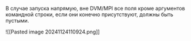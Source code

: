 В случае запуска напрямую, вне DVM/MPI все поля кроме аргументов командной строки, если они конечно присутствуют, должны быть пустыми.

![[Pasted image 20241124110924.png]]
